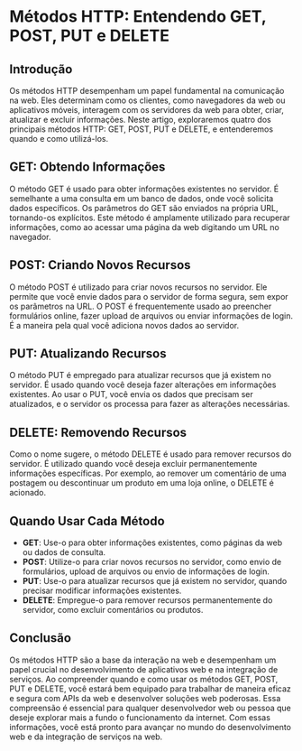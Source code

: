 
# Métodos HTTP: Entendendo GET, POST, PUT e DELETE

## Introdução
Os métodos HTTP desempenham um papel fundamental na comunicação na web. Eles determinam como os clientes, como navegadores da web ou aplicativos móveis, interagem com os servidores da web para obter, criar, atualizar e excluir informações. Neste artigo, exploraremos quatro dos principais métodos HTTP: GET, POST, PUT e DELETE, e entenderemos quando e como utilizá-los.

## GET: Obtendo Informações
O método GET é usado para obter informações existentes no servidor. É semelhante a uma consulta em um banco de dados, onde você solicita dados específicos. Os parâmetros do GET são enviados na própria URL, tornando-os explícitos. Este método é amplamente utilizado para recuperar informações, como ao acessar uma página da web digitando um URL no navegador.

## POST: Criando Novos Recursos
O método POST é utilizado para criar novos recursos no servidor. Ele permite que você envie dados para o servidor de forma segura, sem expor os parâmetros na URL. O POST é frequentemente usado ao preencher formulários online, fazer upload de arquivos ou enviar informações de login. É a maneira pela qual você adiciona novos dados ao servidor.

## PUT: Atualizando Recursos
O método PUT é empregado para atualizar recursos que já existem no servidor. É usado quando você deseja fazer alterações em informações existentes. Ao usar o PUT, você envia os dados que precisam ser atualizados, e o servidor os processa para fazer as alterações necessárias.

## DELETE: Removendo Recursos
Como o nome sugere, o método DELETE é usado para remover recursos do servidor. É utilizado quando você deseja excluir permanentemente informações específicas. Por exemplo, ao remover um comentário de uma postagem ou descontinuar um produto em uma loja online, o DELETE é acionado.

## Quando Usar Cada Método
-  **GET**: Use-o para obter informações existentes, como páginas da web ou dados de consulta.
-  **POST**: Utilize-o para criar novos recursos no servidor, como envio de formulários, upload de arquivos ou envio de informações de login.
-  **PUT**: Use-o para atualizar recursos que já existem no servidor, quando precisar modificar informações existentes.
-  **DELETE**: Empregue-o para remover recursos permanentemente do servidor, como excluir comentários ou produtos.

## Conclusão
Os métodos HTTP são a base da interação na web e desempenham um papel crucial no desenvolvimento de aplicativos web e na integração de serviços. Ao compreender quando e como usar os métodos GET, POST, PUT e DELETE, você estará bem equipado para trabalhar de maneira eficaz e segura com APIs da web e desenvolver soluções web poderosas. Essa compreensão é essencial para qualquer desenvolvedor web ou pessoa que deseje explorar mais a fundo o funcionamento da internet. Com essas informações, você está pronto para avançar no mundo do desenvolvimento web e da integração de serviços na web.
